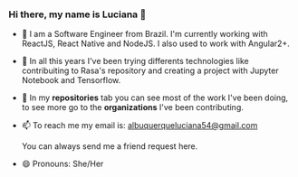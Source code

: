 ### Hi there, my name is Luciana 👋

- 🔭 I am a Software Engineer from Brazil. I'm currently working with ReactJS, React Native and NodeJS. I also used to work with Angular2+. 

- 🌱 In all this years I've been trying differents technologies like contribuiting to Rasa's repository and creating a project with Jupyter Notebook and Tensorflow. 

- 👯 In my **repositories** tab you can see most of the work I've been doing, to see more go to the **organizations** I've been contributing.

- 📫 To reach me my email is: albuquerqueluciana54@gmail.com

     You can always send me a friend request here.

- 😄 Pronouns: She/Her

<!--
**lucianaribeiro/lucianaribeiro** is a ✨ _special_ ✨ repository because its `README.md` (this file) appears on your GitHub profile.

Here are some ideas to get you started:

- 🔭 I’m currently working on ...
- 🌱 I’m currently learning ...
- 👯 I’m looking to collaborate on ...
- 🤔 I’m looking for help with ...
- 💬 Ask me about ...
- 📫 How to reach me: ...
- 😄 Pronouns: ...
- ⚡ Fun fact: ...

-->
